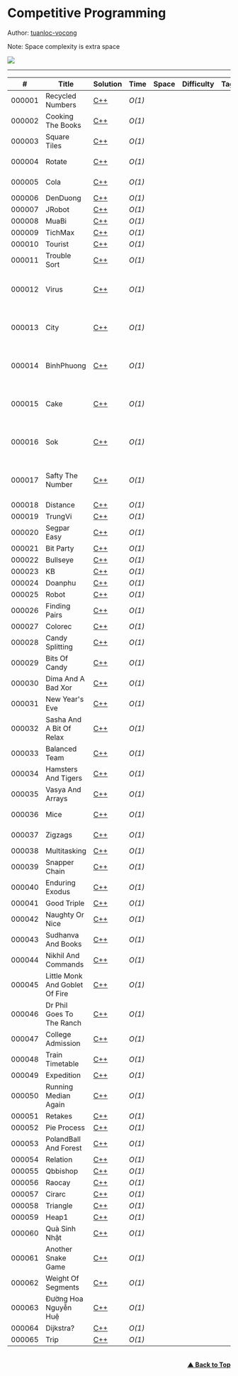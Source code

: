 # Competitive Programming

Author: [tuanloc-vocong](https://github.com/tuanloc-vocong)

Note: Space complexity is extra space

![](https://progress-bar.dev/100/?title=%20done%208%20/1000000&width=1000)

---

| #      | Title                          | Solution                                                     | Time   | Space | Difficulty | Tag | Topic                         |
| ------ | ------------------------------ | ------------------------------------------------------------ | ------ | ----- | ---------- | --- | ----------------------------- |
| 000001 | Recycled Numbers               | [C++](./cplusplus/000001_recycled_numbers.cpp)               | _O(1)_ |       |            |     | Algorithmic Complexity        |
| 000002 | Cooking The Books              | [C++](./cplusplus/000002_cooking_the_books.cpp)              | _O(1)_ |       |            |     | Algorithmic Complexity        |
| 000003 | Square Tiles                   | [C++](./cplusplus/000003_cooking_the_books.cpp)              | _O(1)_ |       |            |     | Algorithmic Complexity        |
| 000004 | Rotate                         | [C++](./cplusplus/000004_rotate.cpp)                         | _O(1)_ |       |            |     | Algorithmic Complexity        |
| 000005 | Cola                           | [C++](./cplusplus/000005_cola.cpp)                           | _O(1)_ |       |            |     | Algorithmic Complexity        |
| 000006 | DenDuong                       | [C++](./cplusplus/000006_denduong.cpp)                       | _O(1)_ |       |            |     | Sorting                       |
| 000007 | JRobot                         | [C++](./cplusplus/000007_jrobot.cpp)                         | _O(1)_ |       |            |     | Sorting                       |
| 000008 | MuaBi                          | [C++](./cplusplus/000008_muabi.cpp)                          | _O(1)_ |       |            |     | Sorting                       |
| 000009 | TichMax                        | [C++](./cplusplus/000009_tichmax.cpp)                        | _O(1)_ |       |            |     | Sorting                       |
| 000010 | Tourist                        | [C++](./cplusplus/000010_tourist.cpp)                        | _O(1)_ |       |            |     | Sorting                       |
| 000011 | Trouble Sort                   | [C++](./cplusplus/000011_trouble_sort.cpp)                   | _O(1)_ |       |            |     | Sorting                       |
| 000012 | Virus                          | [C++](./cplusplus/000012_virus.cpp)                          | _O(1)_ |       |            |     | Linear Search & Binary Search |
| 000013 | City                           | [C++](./cplusplus/000013_city.cpp)                           | _O(1)_ |       |            |     | Linear Search & Binary Search |
| 000014 | BinhPhuong                     | [C++](./cplusplus/000014_binhphuong.cpp)                     | _O(1)_ |       |            |     | Linear Search & Binary Search |
| 000015 | Cake                           | [C++](./cplusplus/000015_cake.cpp)                           | _O(1)_ |       |            |     | Linear Search & Binary Search |
| 000016 | Sok                            | [C++](./cplusplus/000016_sok.cpp)                            | _O(1)_ |       |            |     | Linear Search & Binary Search |
| 000017 | Safty The Number               | [C++](./cplusplus/000017_safty_the_number.cpp)               | _O(1)_ |       |            |     | Linear Search & Binary Search |
| 000018 | Distance                       | [C++](./cplusplus/000018_distance.cpp)                       | _O(1)_ |       |            |     |                               |
| 000019 | TrungVi                        | [C++](./cplusplus/000019_trungvi.cpp)                        | _O(1)_ |       |            |     |                               |
| 000020 | Segpar Easy                    | [C++](./cplusplus/000020_segpar_easy.cpp)                    | _O(1)_ |       |            |     |                               |
| 000021 | Bit Party                      | [C++](./cplusplus/000021_bit_party.cpp)                      | _O(1)_ |       |            |     |                               |
| 000022 | Bullseye                       | [C++](./cplusplus/000022_bullseye.cpp)                       | _O(1)_ |       |            |     |                               |
| 000023 | KB                             | [C++](./cplusplus/000023_kb.cpp)                             | _O(1)_ |       |            |     | Counting                      |
| 000024 | Doanphu                        | [C++](./cplusplus/000024_doanphu.cpp)                        | _O(1)_ |       |            |     | Counting                      |
| 000025 | Robot                          | [C++](./cplusplus/000025_robot.cpp)                          | _O(1)_ |       |            |     | Counting                      |
| 000026 | Finding Pairs                  | [C++](./cplusplus/000026_finding_pairs.cpp)                  | _O(1)_ |       |            |     | Counting                      |
| 000027 | Colorec                        | [C++](./cplusplus/000027_colorec.cpp)                        | _O(1)_ |       |            |     | Counting                      |
| 000028 | Candy Splitting                | [C++](./cplusplus/000028_candy_splitting.cpp)                | _O(1)_ |       |            |     | Bit Manipulation              |
| 000029 | Bits Of Candy                  | [C++](./cplusplus/000029_bits_of_candy.cpp)                  | _O(1)_ |       |            |     | Bit Manipulation              |
| 000030 | Dima And A Bad Xor             | [C++](./cplusplus/000030_dima_and_a_bad_xor.cpp)             | _O(1)_ |       |            |     | Bit Manipulation              |
| 000031 | New Year's Eve                 | [C++](./cplusplus/000031_new_years_eve.cpp)                  | _O(1)_ |       |            |     | Bit Manipulation              |
| 000032 | Sasha And A Bit Of Relax       | [C++](./cplusplus/000032_sasha_and_a_bit_of_relax.cpp)       | _O(1)_ |       |            |     | Bit Manipulation              |
| 000033 | Balanced Team                  | [C++](./cplusplus/000033_balanced_team.cpp)                  | _O(1)_ |       |            |     | Two Pointers                  |
| 000034 | Hamsters And Tigers            | [C++](./cplusplus/000034_hamsters_and_tigers.cpp)            | _O(1)_ |       |            |     | Two Pointers                  |
| 000035 | Vasya And Arrays               | [C++](./cplusplus/000035_vasya_and_arrays.cpp)               | _O(1)_ |       |            |     | Two Pointers                  |
| 000036 | Mice                           | [C++](./cplusplus/000036_mice.cpp)                           | _O(1)_ |       |            |     | Two Pointers                  |
| 000037 | Zigzags                        | [C++](./cplusplus/000037_zigzags.cpp)                        | _O(1)_ |       |            |     | Two Pointers                  |
| 000038 | Multitasking                   | [C++](./cplusplus/000038_multitasking.cpp)                   | _O(1)_ |       |            |     |                               |
| 000039 | Snapper Chain                  | [C++](./cplusplus/000039_snapper_chain.cpp)                  | _O(1)_ |       |            |     |                               |
| 000040 | Enduring Exodus                | [C++](./cplusplus/000040_enduring_exodus.cpp)                | _O(1)_ |       |            |     |                               |
| 000041 | Good Triple                    | [C++](./cplusplus/000041_good_triple.cpp)                    | _O(1)_ |       |            |     |                               |
| 000042 | Naughty Or Nice                | [C++](./cplusplus/000042_naughty_or_nice.cpp)                | _O(1)_ |       |            |     |                               |
| 000043 | Sudhanva And Books             | [C++](./cplusplus/000043_sudhanva_and_books.cpp)             | _O(1)_ |       |            |     | Stack & Queue                 |
| 000044 | Nikhil And Commands            | [C++](./cplusplus/000044_nikhil_and_commands.cpp)            | _O(1)_ |       |            |     | Stack & Queue                 |
| 000045 | Little Monk And Goblet Of Fire | [C++](./cplusplus/000045_little_monk_and_goblet_of_fire.cpp) | _O(1)_ |       |            |     | Stack & Queue                 |
| 000046 | Dr Phil Goes To The Ranch      | [C++](./cplusplus/000046_dr_phil_goes_to_the_ranch.cpp)      | _O(1)_ |       |            |     | Stack & Queue                 |
| 000047 | College Admission              | [C++](./cplusplus/000047_college_admission.cpp)              | _O(1)_ |       |            |     | Stack & Queue                 |
| 000048 | Train Timetable                | [C++](./cplusplus/000048_train_timetable.cpp)                | _O(1)_ |       |            |     | Heap                          |
| 000049 | Expedition                     | [C++](./cplusplus/000049_expedition.cpp)                     | _O(1)_ |       |            |     | Heap                          |
| 000050 | Running Median Again           | [C++](./cplusplus/000050_running_median_again.cpp)           | _O(1)_ |       |            |     | Heap                          |
| 000051 | Retakes                        | [C++](./cplusplus/000051_retakes.cpp)                        | _O(1)_ |       |            |     | Heap                          |
| 000052 | Pie Process                    | [C++](./cplusplus/000052_pie_process.cpp)                    | _O(1)_ |       |            |     | Heap                          |
| 000053 | PolandBall And Forest          | [C++](./cplusplus/000053_polandball_and_forest.cpp)          | _O(1)_ |       |            |     | DFS - BFS                     |
| 000054 | Relation                       | [C++](./cplusplus/000054_relation.cpp)                       | _O(1)_ |       |            |     | DFS - BFS                     |
| 000055 | Qbbishop                       | [C++](./cplusplus/000055_qbbishop.cpp)                       | _O(1)_ |       |            |     | DFS - BFS                     |
| 000056 | Raocay                         | [C++](./cplusplus/000056_raocay.cpp)                         | _O(1)_ |       |            |     | DFS - BFS                     |
| 000057 | Cirarc                         | [C++](./cplusplus/000057_cirarc.cpp)                         | _O(1)_ |       |            |     | DFS - BFS                     |
| 000058 | Triangle                       | [C++](./cplusplus/000058_triangle.cpp)                       | _O(1)_ |       |            |     |                               |
| 000059 | Heap1                          | [C++](./cplusplus/000059_heap1.cpp)                          | _O(1)_ |       |            |     |                               |
| 000060 | Quà Sinh Nhật                  | [C++](./cplusplus/000060_qua_sinh_nhat.cpp)                  | _O(1)_ |       |            |     |                               |
| 000061 | Another Snake Game             | [C++](./cplusplus/000061_another_snake_game.cpp)             | _O(1)_ |       |            |     |                               |
| 000062 | Weight Of Segments             | [C++](./cplusplus/000062_weight_of_segments.cpp)             | _O(1)_ |       |            |     |                               |
| 000063 | Đường Hoa Nguyễn Huệ           | [C++](./cplusplus/000063_duong_hoa_nguyen_hue.cpp)           | _O(1)_ |       |            |     |                               |
| 000064 | Dijkstra?                      | [C++](./cplusplus/000064_dijkstra.cpp)                       | _O(1)_ |       |            |     | Dijkstra                      |
| 000065 | Trip                           | [C++](./cplusplus/000065_trip.cpp)                           | _O(1)_ |       |            |     | Dijkstra                      |

<br/>
   <div align="right">
       <b><a href="#competitive-programming">▲ Back to Top</a></b>
   </div>
<br/>

